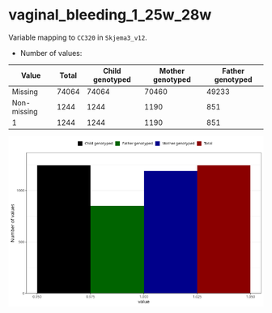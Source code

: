 # vaginal_bleeding_1_25w_28w
Variable mapping to `CC320` in `Skjema3_v12`.
- Number of values:

| Value | Total | Child genotyped | Mother genotyped | Father genotyped |
| ----- | ----- | --------------- | ---------------- | ---------------- |
| Missing | 74064 | 74064 | 70460 | 49233 |
| Non-missing | 1244 | 1244 | 1190 | 851 |
| 1 | 1244 | 1244 | 1190 | 851 |



![](vaginal_bleeding_1_25w_28w_n.png)



